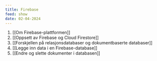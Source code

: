 ```yaml
---
title: Firebase
feed: show
date: 02-04-2024
---
```

1. [[Om Firebase-plattformen]]
2. [[Oppsett av Firebase og Cloud Firestore]]
3. [[Forskjellen på relasjonsdatabaser og dokumentbaserte databaser]]
4. [[Legge inn data i en Firebase-database]]
5. [[Endre og slette dokumenter i databasen]]

